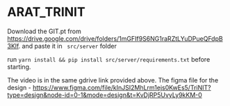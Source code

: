 # ARAT_TRINIT

Download the GIT.pt from https://drive.google.com/drive/folders/1mGFIf9S6NG1raRZtLYuDPueQFdpB3Klf.
and paste it in ` src/server` folder

run `yarn install && pip install src/server/requirements.txt` before starting.

The video is in the same gdrive link provided above.
The figma file for the design - https://www.figma.com/file/kInJSI2MhLrm1ejs0KwEs5/TriNIT?type=design&node-id=0-1&mode=design&t=KvDjRP5UvyLy9kKM-0
